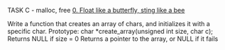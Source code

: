 TASK C - malloc, free
[0. Float like a butterfly, sting like a bee](0-create_array.c)

Write a function that creates an array of chars, and initializes it with a specific char.
Prototype: char *create_array(unsigned int size, char c);
Returns NULL if size = 0
Returns a pointer to the array, or NULL if it fails

